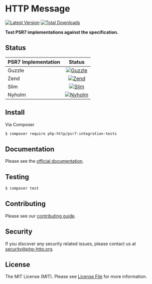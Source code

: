 # HTTP Message

[![Latest Version](https://img.shields.io/github/release/php-http/psr7-integration-tests.svg?style=flat-square)](https://github.com/php-http/psr7-integration-tests/releases)
[![Total Downloads](https://img.shields.io/packagist/dt/php-http/psr7-integration-tests.svg?style=flat-square)](https://packagist.org/packages/php-http/psr7-integration-tests)

**Test PSR7 implementations against the specification.**

## Status

| PSR7 Implementation | Status        |
| ------------------- |:-------------:|
| Guzzle              | [![Guzzle](https://travis-matrix-badges.herokuapp.com/repos/php-http/psr7-integration-tests/branches/master/1)](https://travis-ci.org/php-http/psr7-integration-tests)      |
| Zend                | [![Zend](https://travis-matrix-badges.herokuapp.com/repos/php-http/psr7-integration-tests/branches/master/2)](https://travis-ci.org/php-http/psr7-integration-tests)        |
| Slim                | [![Slim](https://travis-matrix-badges.herokuapp.com/repos/php-http/psr7-integration-tests/branches/master/3)](https://travis-ci.org/php-http/psr7-integration-tests)        |
| Nyholm              | [![Nyholm](https://travis-matrix-badges.herokuapp.com/repos/php-http/psr7-integration-tests/branches/master/4)](https://travis-ci.org/php-http/psr7-integration-tests)      |

## Install

Via Composer

``` bash
$ composer require php-http/psr7-integration-tests
```


## Documentation

Please see the [official documentation](http://docs.php-http.org/en/latest).


## Testing

``` bash
$ composer test
```


## Contributing

Please see our [contributing guide](http://docs.php-http.org/en/latest/development/contributing.html).

## Security

If you discover any security related issues, please contact us at [security@php-http.org](mailto:security@php-http.org).

## License

The MIT License (MIT). Please see [License File](LICENSE) for more information.
